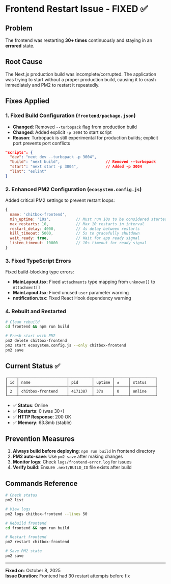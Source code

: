 # Frontend Restart Issue - FIXED ✅

## Problem
The frontend was restarting **30+ times** continuously and staying in an **errored** state.

## Root Cause
The Next.js production build was incomplete/corrupted. The application was trying to start without a proper production build, causing it to crash immediately and PM2 to restart it repeatedly.

## Fixes Applied

### 1. **Fixed Build Configuration** (`frontend/package.json`)
- **Changed**: Removed `--turbopack` flag from production build
- **Changed**: Added explicit `-p 3004` to start script
- **Reason**: Turbopack is still experimental for production builds; explicit port prevents port conflicts

```json
"scripts": {
  "dev": "next dev --turbopack -p 3004",
  "build": "next build",                    // Removed --turbopack
  "start": "next start -p 3004",            // Added -p 3004
  "lint": "eslint"
}
```

### 2. **Enhanced PM2 Configuration** (`ecosystem.config.js`)
Added critical PM2 settings to prevent restart loops:

```javascript
{
  name: 'chitbox-frontend',
  min_uptime: '10s',           // Must run 10s to be considered started
  max_restarts: 10,            // Max 10 restarts in interval
  restart_delay: 4000,         // 4s delay between restarts
  kill_timeout: 5000,          // 5s to gracefully shutdown
  wait_ready: true,            // Wait for app ready signal
  listen_timeout: 10000        // 10s timeout for ready signal
}
```

### 3. **Fixed TypeScript Errors**
Fixed build-blocking type errors:

- **MainLayout.tsx**: Fixed `attachments` type mapping from `unknown[]` to `Attachment[]`
- **MainLayout.tsx**: Fixed unused `user` parameter warning
- **notification.tsx**: Fixed React Hook dependency warning

### 4. **Rebuilt and Restarted**
```bash
# Clean rebuild
cd frontend && npm run build

# Fresh start with PM2
pm2 delete chitbox-frontend
pm2 start ecosystem.config.js --only chitbox-frontend
pm2 save
```

## Current Status ✅

```
┌────┬─────────────────────┬──────────┬────────┬──────┬───────────┐
│ id │ name                │ pid      │ uptime │ ↺    │ status    │
├────┼─────────────────────┼──────────┼────────┼──────┼───────────┤
│ 2  │ chitbox-frontend    │ 4171387  │ 37s    │ 0    │ online    │
└────┴─────────────────────┴──────────┴────────┴──────┴───────────┘
```

- ✅ **Status**: Online
- ✅ **Restarts**: 0 (was 30+)
- ✅ **HTTP Response**: 200 OK
- ✅ **Memory**: 63.8mb (stable)

## Prevention Measures

1. **Always build before deploying**: `npm run build` in frontend directory
2. **PM2 auto-save**: Use `pm2 save` after making changes
3. **Monitor logs**: Check `logs/frontend-error.log` for issues
4. **Verify build**: Ensure `.next/BUILD_ID` file exists after build

## Commands Reference

```bash
# Check status
pm2 list

# View logs
pm2 logs chitbox-frontend --lines 50

# Rebuild frontend
cd frontend && npm run build

# Restart frontend
pm2 restart chitbox-frontend

# Save PM2 state
pm2 save
```

---
**Fixed on**: October 8, 2025  
**Issue Duration**: Frontend had 30 restart attempts before fix

